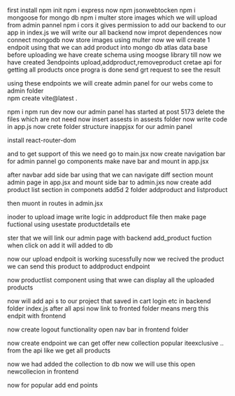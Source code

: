 first install npm init
npm i express
now npm jsonwebtocken
npm i mongoose 
for mongo db
npm i multer store images which we will upload from admin pannel
npm i cors it gives  permission to add our backend to our app
in index.js we will write our all backend
now improt dependences
now connect mongodb
now store images using multer 
now we will create 1 endpoit using that we can add product into  mongo db atlas data base
before uploading we have create schema  using moogse library
till now we have created 3endpoints
upload,addproduct,removeproduct
cretae api for getting all products 
once progra is done send grt request to see the result



using these endpoints we will create admin panel for our webs
come to admin folder  
npm create vite@latest .

npm i
npm run dev
now our admin panel has started at post 5173
delete the files which are not need 
now insert assests in assests folder
now write code in app.js
now crete folder structure inappjsx for our admin panel


install react-router-dom 

and to get support of this we need go to main.jsx
now create navigation bar for admin pannel go components
make nave bar and mount in app.jsx

after navbar add side bar using that  we can navigate diff section
mount admin page in app.jsx and mount side bar to admin.jxs
now create add product list section
in componets add5d 2 folder addproduct and listproduct


then muont in routes in admin.jsx

inoder to upload image write logic in addproduct file
then make page fuctional using usestate productdetails ete

ster that we will  link our admin page with backend
add_product fuction when click on add it will added to db

now our upload endpoit is working sucessfully
now  we recived the product we can send this product to addproduct endpoint 
 
 now productlist component using that wwe can display  all the uploaded products


now will add api s to our project that saved in cart login etc  in backend folder index.js
after all apsi now link to fronted folder
means merg this endpit with frontend

now create logout functionality open nav bar in frontend folder

now create endpoint we can get offer new collection popular iteexclusive .. from the   api like we get all products 

now we had added the collection to db now we will use this open newcollecion in frontend 


now for popular add end points

